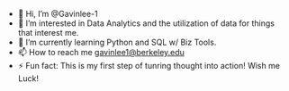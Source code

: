 - 👋 Hi, I’m @Gavinlee-1
- 👀 I’m interested in Data Analytics and the utilization of data for things that interest me.
- 🌱 I’m currently learning Python and SQL w/ Biz Tools.
- 📫 How to reach me gavinlee1@berkeley.edu
- ⚡ Fun fact: This is my first step of tunring thought into action! Wish me Luck!

<!---
Gavinlee-1/Gavinlee-1 is a ✨ special ✨ repository because its `README.md` (this file) appears on your GitHub profile.
You can click the Preview link to take a look at your changes.
--->
